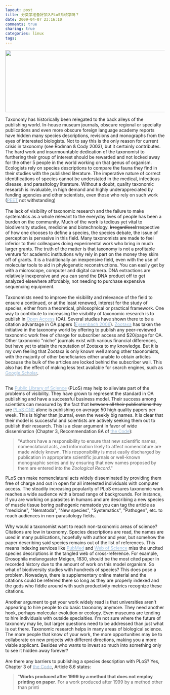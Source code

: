 ```yaml
---
layout: post
title: 分类学准备好加入PLoS系统学吗？
date: 2009-04-07 23:16:10
comments: true
sharing: true
categories: linux
tags: 
---
```


<p>
<img src="/Blogs/image.axd?picture=2009%2f4%2f2009-04-07_00020.bmp" alt="" width="678" height="196" />
</p>
<p>
Taxonomy has historically been relegated to the back alleys of the publishing world. In-house museum journals, obscure regional or specialty publications and even more obscure foreign language academy reports have hidden many species descriptions, revisions and monographs from the eyes of interested biologists. Not to say this is the only reason for current crisis in taxonomy (see Rodman &amp; Cody 2003), but it certainly contributes. The hard work and insurmountable dedication of the taxonomist to furthering their group of interest should be rewarded and not locked away for the other 5 people in the world working on that genus of organism. Ecologists rely on species descriptions to compare the fauna they find in their studies with the published literature. The imperative nature of correct identifications of species cannot be understated in the medical, infectious disease, and parasitology literature. Without a doubt, quality taxonomic research is invaluable, in high demand and highly underappreciated by funding agencies and other scientists, even those who rely on such work (<a href="http://www.nhm.ku.edu/peet/"><font color="#99bbdd">PEET</font></a> not withstanding)<br />
<br />
The lack of visibility of taxonomic research and the failure to make systematics as a whole relevant to the everyday lives of people has been a burden on the community. Much of the work is tedious yet vital to biodiversity studies, medicine and biotechnology. <strike>Irregardless</strike>Irrespective of how one chooses to define a species, the species debate, the issue of perception is pervasive in this field. Many taxonomists are made to feel inferior to their colleagues doing experimental work who bring in much larger grants. The truth of the matter is that taxonomy is not a profitable venture for academic institutions why rely in part on the money they skim off of grants. It is a traditionally an inexpensive field, even with the use of molecular tools to aid in phylogenetic reconstructions. You can easily get by with a microscope, computer and digital camera. DNA extractions are relatively inexpensive and you can send the DNA product off to get analyzed elsewhere affordably, not needing to purchase expensive sequencing equipment.<br />
<br />
Taxonomists need to improve the visibility and relevance of the field to ensure a continued, or at the least renewed, interest for the study of species, either from a theoretical, philosophical or practical framework. One way to contribute to increasing the visibility of taxonomic research is to publish in <a href="http://www.earlham.edu/~peters/fos/overview.htm"><font color="#99bbdd">Open Access</font></a> (OA). Several studies have shown there to be a citation advantage in OA papers (<a href="http://dx.doi.org/10.1371/journal.pbio.0040157"><font color="#99bbdd">Eysenbach 2006</font></a>). <a href="http://www.mapress.com/zootaxa/"><font color="#99bbdd">Zootaxa</font></a> has taken the initiative in the taxonomy world by offering to publish any peer-reviewed taxonomic work free of charge for subscriber access and $20/page for OA. Other taxonomic &quot;niche&quot; journals exist with various financial differences, but have yet to attain the reputation of Zootaxa to my knowledge. But it is my own feeling that Zootaxa is only known well among other taxonomists, with the majority of other beneficiaries either unable to obtain articles because the bulk of the articles are locked behind the subscriber wall. This also has the effect of making less text available for search engines, such as <a href="http://scholar.google.com/"><font color="#99bbdd">Google Scholar</font></a>. 
</p>
<div>
<br />
</div>
<div>
The <a href="http://plos.org/"><font color="#99bbdd">Public Library of Science</font></a> (PLoS) may help to alleviate part of the problems of visibility. They have grown to represent the standard in OA publishing and have a successful business model. Their success among scientists can measured by the fact that <strike>between all their publications they are</strike> <a href="http://www.plosone.org/home.action"><font color="#99bbdd">PLoS ONE</font></a> alone is publishing on average 50 high quality papers per week. This is higher than journal, even the weekly big names. It is clear that their model is successful and scientists are actively seeking them out to publish their research. This is a clear argument in favor of wide dissemination (Chapter 3, Recommendation 8A of <a href="http://www.iczn.org/iczn/index.jsp"><font color="#99bbdd">the Code</font></a>):<span style="font-weight: bold"></span> 
<blockquote>
	&quot;Authors have a responsibility to ensure that new scientific names, nomenclatural acts, and information likely to affect nomenclature are made widely known. This responsibility is most easily discharged by publication in appropriate scientific journals or well-known monographic series and by ensuring that new names proposed by them are entered into the <em>Zoological Record</em>.&quot; 
</blockquote>
</div>
<div>
PLoS can make nomenclatural acts widely disseminated by providing them free of charge and out in open for all interested individuals with computer access. The steadily increasing popularity of PLoS ensures taxonomic work reaches a wide audience with a broad range of backgrounds. For instance, if you are working on parasites in humans and are describing a new species of muscle tissue boring pathogenic nematode you can tag the article as &quot;medicine&quot;, &quot;Nematoda&quot;, &quot;New species&quot;, &quot;Systematics&quot;, &quot;Pathogen&quot;, etc. to reach audiences in non-parasitology fields.<br />
<br />
Why would a taxonomist want to reach non-taxonomic areas of science? Citations are low in taxonomy. Species descriptions are read, the names are used in many publications, hopefully with author and year, but somehow the paper describing said species remains out of the list of references. This means indexing services like <a href="http://www.ncbi.nlm.nih.gov/sites/entrez/"><font color="#99bbdd">PubMed</font></a> and <a href="http://scientific.thomson.com/products/wos/"><font color="#99bbdd">Web of Science</font></a> miss the uncited species descriptions in the tangled web of cross-reference. For example, Drosophila melanogaster Meigen, 1830, should be the most cited paper in recorded history due to the amount of work on this model organism. So what of biodiversity studies with hundreds of species? This does pose a problem. Nowadays, there is supplementary online material and the citations could be referred there so long as they are properly indexed and the gods who fiddle around with such productivity metrics recognize these citations.<br />
<br />
Another argument to get your work widely read is that universities aren&#39;t appearing to hire people to do basic taxonomy anymore. They need another hook, perhaps molecular evolution or ecology. Even museums are tending to hire individuals with outside specialties. I&#39;m not sure where the future of taxonomy may lie, but larger questions need to be addressed than just what is out there. Taxonomic research helps in many areas of biological science. The more people that know of your work, the more opportunities may be to collaborate on new projects with different directions, making you a more viable applicant. Besides who wants to invest so much into something only to see it hidden away forever?<br />
<br />
Are there any barriers to publishing a species description with PLoS? Yes, Chapter 3 of <a href="http://www.iczn.org/iczn/index.jsp"><font color="#99bbdd">the Code</font></a>, Article 8.6 states: 
<blockquote>
	<span class="title">&quot;<span style="font-weight: bold">Works produced after 1999 by a method that does not employ printing on paper</span>.</span> For a work produced after 1999 by a method other than printi